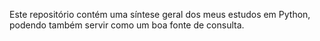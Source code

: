 Este repositório contém uma síntese geral dos meus estudos em Python, podendo também servir como um boa fonte de consulta.

